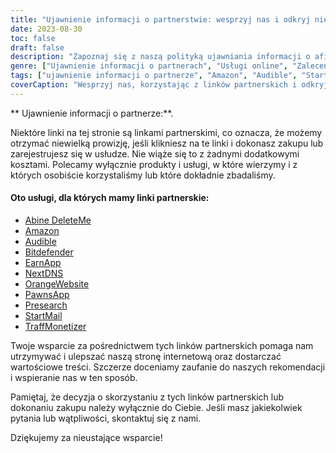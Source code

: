 ```yaml
---
title: "Ujawnienie informacji o partnerstwie: wesprzyj nas i odkryj niesamowite usługi"
date: 2023-08-30
toc: false
draft: false
description: "Zapoznaj się z naszą polityką ujawniania informacji o afiliacji i odkryj najlepsze usługi, takie jak Amazon, Audible, StartMail i inne."
genre: ["Ujawnienie informacji o partnerach", "Usługi online", "Zalecenia dotyczące produktów", "Produkty cyfrowe", "Marketing afiliacyjny", "Zarobki online", "Monetyzacja stron internetowych", "Zarabianie online", "Marketing internetowy", "Przejrzystość"]
tags: ["ujawnienie informacji o partnerze", "Amazon", "Audible", "StartMail", "Bitdefender", "DeleteMe", "NextDNS", "PawnsApp", "TraffMonetizer", "EarnApp", "Presearch", "OrangeWebsite", "zarabianie online", "zalecenia dotyczące produktów", "produkty cyfrowe", "usługi online", "monetyzacja", "przychody z witryny", "podmioty stowarzyszone", "dochód online", "przejrzystość", "marketing internetowy", "biznes online", "ujawnianie zysków", "linki partnerskie", "wspierając nas", "potencjał zarobkowy", "wsparcie finansowe", "partnerstwa biznesowe", "rekomendacje godne zaufania", "wzmocnienie pozycji czytelników"]
coverCaption: "Wesprzyj nas, korzystając z linków partnerskich i odkryj najwyższej klasy usługi dla swoich przedsięwzięć online."
---
```


** Ujawnienie informacji o partnerze:**.

Niektóre linki na tej stronie są linkami partnerskimi, co oznacza, że możemy otrzymać niewielką prowizję, jeśli klikniesz na te linki i dokonasz zakupu lub zarejestrujesz się w usłudze. Nie wiąże się to z żadnymi dodatkowymi kosztami. Polecamy wyłącznie produkty i usługi, w które wierzymy i z których osobiście korzystaliśmy lub które dokładnie zbadaliśmy.

#### Oto usługi, dla których mamy linki partnerskie:

- [Abine DeleteMe](https://joindeleteme.com/refer?coupon=RFR-40867-7DWHR4)
- [Amazon](https://amzn.to/47bpscS)
- [Audible](https://amzn.to/3O5yM9p)
- [Bitdefender](https://bitdefender.f9tmep.net/k0Wq1n)
- [EarnApp](https://earnapp.com/i/GCL9QzB5)
- [NextDNS](https://nextdns.io/?from=jyfq92sk)
- [OrangeWebsite](https://affiliate.orangewebsite.com/idevaffiliate.php?id=12501_0_1_5)
- [PawnsApp](https://pawns.app/?r=sos)
- [Presearch](https://presearch.com/signup?rid=4754563)
- [StartMail](https://www.startmail.com/en/partner/?ref=sos&tap_s=3999900-469b6c&tm_undefined=undefined)
- [TraffMonetizer](https://traffmonetizer.com/?aff=242022)

Twoje wsparcie za pośrednictwem tych linków partnerskich pomaga nam utrzymywać i ulepszać naszą stronę internetową oraz dostarczać wartościowe treści. Szczerze doceniamy zaufanie do naszych rekomendacji i wspieranie nas w ten sposób.

Pamiętaj, że decyzja o skorzystaniu z tych linków partnerskich lub dokonaniu zakupu należy wyłącznie do Ciebie. Jeśli masz jakiekolwiek pytania lub wątpliwości, skontaktuj się z nami.

Dziękujemy za nieustające wsparcie!
